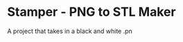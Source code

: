 # Stamper - PNG to STL Maker
A project that takes in a black and white .pn
<!--stackedit_data:
eyJoaXN0b3J5IjpbLTE3MzkxNjE1MDEsNTc0NjExMjIxXX0=
-->